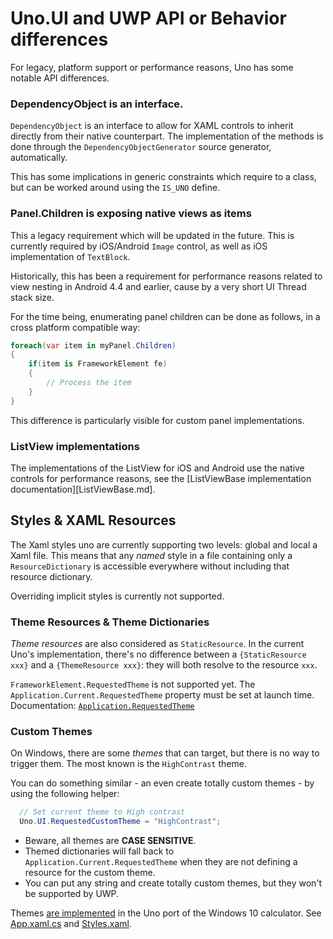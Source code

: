 # Uno.UI and UWP API or Behavior differences

For legacy, platform support or performance reasons, Uno has some notable API differences.

### DependencyObject is an interface.
`DependencyObject` is an interface to allow for XAML controls to inherit directly from their native counterpart. The implementation of the methods is done through the `DependencyObjectGenerator` source generator, automatically.

This has some implications in generic constraints which require to a class, but can be worked around using the `IS_UNO` define.

### Panel.Children is exposing native views as items
This a legacy requirement which will be updated in the future. This is currently required by iOS/Android `Image` control, as well as iOS implementation of `TextBlock`.

Historically, this has been a requirement for performance reasons related to view nesting in Android 4.4 and earlier, cause by a very short UI Thread stack size.

For the time being, enumerating panel children can be done as follows, in a cross platform compatible way:

```csharp
foreach(var item in myPanel.Children)
{
    if(item is FrameworkElement fe)
    {
        // Process the item
    }
}
```

This difference is particularly visible for custom panel implementations.

### ListView implementations

The implementations of the ListView for iOS and Android use the native controls for performance reasons, see the [ListViewBase implementation documentation][ListViewBase.md].

## Styles & XAML Resources

The Xaml styles uno are currently supporting two levels: global and local a Xaml file. This means that any *named* style in a file containing only a `ResourceDictionary` is accessible everywhere without including that resource dictionary.

Overriding implicit styles is currently not supported.

### Theme Resources & Theme Dictionaries

_Theme resources_ are also considered as `StaticResource`. In the current Uno's implementation, there's
no difference between a `{StaticResource xxx}` and a `{ThemeResource xxx}`: they will both resolve to
the resource `xxx`.

`FrameworkElement.RequestedTheme` is not supported yet. The `Application.Current.RequestedTheme` property
must be set at launch time. Documentation: [`Application.RequestedTheme`](https://docs.microsoft.com/en-us/uwp/api/windows.ui.xaml.application.requestedtheme)

### Custom Themes

On Windows, there are some _themes_ that can target, but there is no way to trigger them. The most
known is the `HighContrast` theme.

You can do something similar - an even create totally custom themes - by using the following helper:

``` csharp
  // Set current theme to High contrast
  Uno.UI.RequestedCustomTheme = "HighContrast";
```

* Beware, all themes are **CASE SENSITIVE**.
* Themed dictionaries will fall back to `Application.Current.RequestedTheme` when they are not
  defining a resource for the custom theme.
* You can put any string and create totally custom themes, but they won't be supported by UWP.

Themes [are implemented](https://calculator.platform.uno?Theme=Pink) in the Uno port of the Windows 10 calculator. See [App.xaml.cs](https://github.com/unoplatform/calculator/blob/7772a593b541edd9809bc8946ee29d6a5b29e0ff/src/Calculator.Shared/App.xaml.cs#L79) and  [Styles.xaml](https://github.com/unoplatform/calculator/blob/7772a593b541edd9809bc8946ee29d6a5b29e0ff/src/Calculator.Shared/Styles.xaml).


